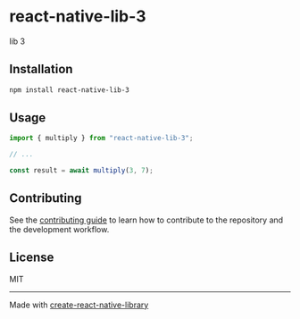# react-native-lib-3
lib 3
## Installation

```sh
npm install react-native-lib-3
```

## Usage

```js
import { multiply } from "react-native-lib-3";

// ...

const result = await multiply(3, 7);
```

## Contributing

See the [contributing guide](CONTRIBUTING.md) to learn how to contribute to the repository and the development workflow.

## License

MIT

---

Made with [create-react-native-library](https://github.com/callstack/react-native-builder-bob)
